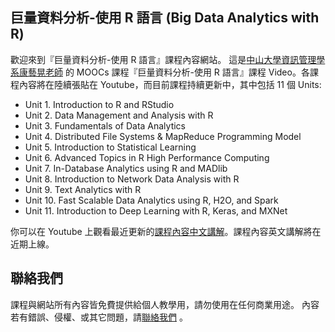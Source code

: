 ## 巨量資料分析-使用 R 語言 (Big Data Analytics with R) 

歡迎來到『巨量資料分析-使用 R 語言』課程內容網站。
這是[中山大學資訊管理學系](http://epage.mis.nsysu.edu.tw/bin/home.php)[康藝晃老師](https://ykang.mis.nsysu.edu.tw/)
的 MOOCs 課程『巨量資料分析-使用 R 語言』課程 Video。各課程內容將在陸續張貼在 Youtube，而目前課程持續更新中，其中包括 11 個 Units:

* Unit 1. Introduction to R and RStudio
* Unit 2. Data Management and Analysis with R
* Unit 3. Fundamentals of Data Analytics
* Unit 4. Distributed File Systems & MapReduce Programming Model
* Unit 5. Introduction to Statistical Learning
* Unit 6. Advanced Topics in R High Performance Computing
* Unit 7. In-Database Analytics using R and MADlib
* Unit 8. Introduction to Network Data Analysis with R
* Unit 9. Text Analytics with R
* Unit 10. Fast Scalable Data Analytics using R, H2O, and Spark
* Unit 11. Introduction to Deep Learning with R, Keras, and MXNet

你可以在 Youtube 上觀看最近更新的[課程內容中文講解](https://www.youtube.com/playlist?list=PL6mE6IBXHgi1TaqjPvs7KfSUVT8spZkqp&disable_polymer=true)。課程內容英文講解將在近期上線。


## 聯絡我們
課程與網站所有內容皆免費提供給個人教學用，請勿使用在任何商業用途。
內容若有錯誤、侵權、或其它問題，請[聯絡我們](mailto:yihuangk@gmail.com) 。
